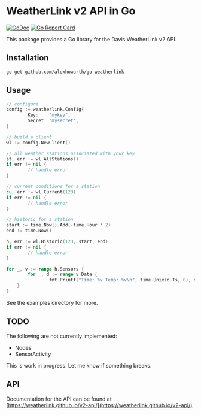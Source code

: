 # WeatherLink v2 API in Go

[![GoDoc](https://godoc.org/github.com/alexhowarth/go-weatherlink?status.svg)](https://pkg.go.dev/github.com/alexhowarth/go-weatherlink)
[![Go Report Card](https://goreportcard.com/badge/alexhowarth/go-weatherlink)](https://goreportcard.com/report/github.com/alexhowarth/go-weatherlink)

This package provides a Go library for the Davis WeatherLink v2 API.

## Installation

~~~~
go get github.com/alexhowarth/go-weatherlink
~~~~

## Usage

```go
// configure
config := weatherlink.Config{
        Key:    "mykey",
        Secret: "mysecret",
}

// build a client
wl := config.NewClient()

// all weather stations associated with your key
st, err := wl.AllStations()
if err != nil {
        // handle error
}

// current conditions for a station
cu, err := wl.Current(123)
if err != nil {
        // handle error
}

// historic for a station
start := time.Now().Add(-time.Hour * 2)
end := time.Now()

h, err := wl.Historic(123, start, end)
if err != nil {
        // handle error
}

for _, v := range h.Sensors {
        for _, d := range v.Data {
                fmt.Printf("Time: %v Temp: %v\n", time.Unix(d.Ts, 0), d.TempOut)
	}
}
```

See the examples directory for more.

## TODO

The following are not currently implemented:

 * Nodes
 * SensorActivity

This is work in progress. Let me know if something breaks.

## API

Documentation for the API can be found at [https://weatherlink.github.io/v2-api/](https://weatherlink.github.io/v2-api/)
